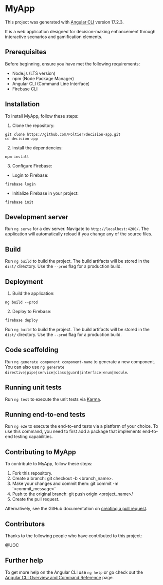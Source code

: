# MyApp

This project was generated with [Angular CLI](https://github.com/angular/angular-cli) version 17.2.3.

It is a web application designed for decision-making enhancement through interactive scenarios and gamification elements.

## Prerequisites

Before beginning, ensure you have met the following requirements:

- Node.js (LTS version)
- npm (Node Package Manager)
- Angular CLI (Command Line Interface)
- Firebase CLI

## Installation

To install MyApp, follow these steps:

1. Clone the repository:

~~~
git clone https://github.com/Poltier/decision-app.git
cd decision-app
~~~

2. Install the dependencies:
~~~
npm install
~~~

3. Configure Firebase:

- Login to Firebase:

~~~
firebase login
~~~

- Initialize Firebase in your project:

~~~
firebase init
~~~

## Development server

Run `ng serve` for a dev server. Navigate to `http://localhost:4200/`. The application will automatically reload if you change any of the source files.

## Build

Run `ng build` to build the project. The build artifacts will be stored in the `dist/` directory. Use the `--prod` flag for a production build.

## Deployment

1. Build the application:

~~~
ng build --prod
~~~

2. Deploy to Firebase:

~~~
firebase deploy
~~~

Run `ng build` to build the project. The build artifacts will be stored in the `dist/` directory. Use the `--prod` flag for a production build.

## Code scaffolding

Run `ng generate component component-name` to generate a new component. You can also use `ng generate directive|pipe|service|class|guard|interface|enum|module`.

## Running unit tests

Run `ng test` to execute the unit tests via [Karma](https://karma-runner.github.io).

## Running end-to-end tests

Run `ng e2e` to execute the end-to-end tests via a platform of your choice. To use this command, you need to first add a package that implements end-to-end testing capabilities.

## Contributing to MyApp

To contribute to MyApp, follow these steps:

1. Fork this repository.
2. Create a branch: git checkout -b <branch_name>.
3. Make your changes and commit them: git commit -m '<commit_message>'
4. Push to the original branch: git push origin <project_name>/<location>
5. Create the pull request.

Alternatively, see the GitHub documentation on [creating a pull request](https://docs.github.com/es/pull-requests/collaborating-with-pull-requests/proposing-changes-to-your-work-with-pull-requests/creating-a-pull-request).

## Contributors

Thanks to the following people who have contributed to this project:

@UOC

## Further help

To get more help on the Angular CLI use `ng help` or go check out the [Angular CLI Overview and Command Reference](https://angular.io/cli) page.
